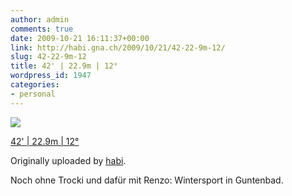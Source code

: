 ```yaml
---
author: admin
comments: true
date: 2009-10-21 16:11:37+00:00
link: http://habi.gna.ch/2009/10/21/42-22-9m-12/
slug: 42-22-9m-12
title: 42' | 22.9m | 12°
wordpress_id: 1947
categories:
- personal
---
```


[![](http://farm3.static.flickr.com/2668/4031729485_7f8c45067e_m.jpg)](http://www.flickr.com/photos/habi/4031729485/)

[42' | 22.9m | 12°](http://www.flickr.com/photos/habi/4031729485/)

Originally uploaded by [habi](http://www.flickr.com/people/habi/).

Noch ohne Trocki und dafür mit Renzo: Wintersport in Guntenbad.
